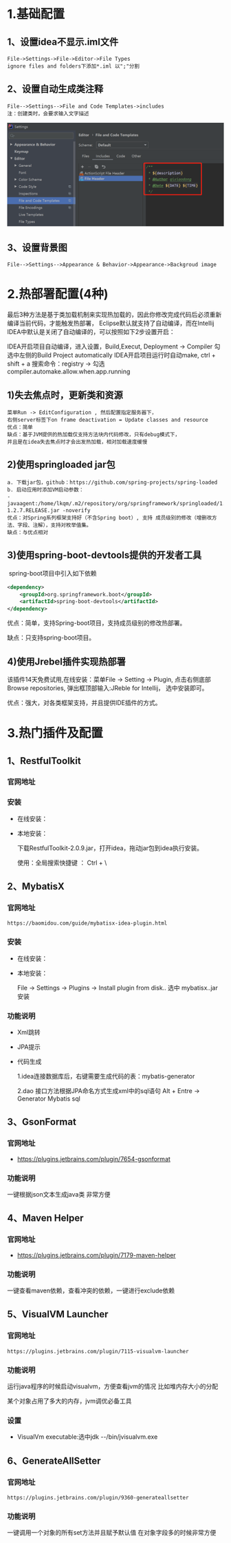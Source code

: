 # 1.基础配置 
## 1、设置idea不显示.iml文件
    File->Settings->File->Editor->File Types
    ignore files and folders下添加*.iml 以";"分割
## 2、设置自动生成类注释
    File-->Settings-->File and Code Templates->includes
    注：创建类时，会要求输入文字描述
![fileheader](./images/fileheader.jpg)
## 3、设置背景图
    File-->Settings-->Appearance & Behavior->Appearance->Backgroud image
# 2.热部署配置(4种)
最后3种方法是基于类加载机制来实现热加载的，因此你修改完成代码后必须重新编译当前代码，才能触发热部署，
Eclipse默认就支持了自动编译，而在Intellij IDEA中默认是关闭了自动编译的，可以按照如下2步设置开启：

IDEA开启项目自动编译，进入设置，Build,Execut, Deployment -> Compiler 勾选中左侧的Build Project automatically
IDEA开启项目运行时自动make, ctrl + shift + a 搜索命令：registry -> 勾选compiler.automake.allow.when.app.running
## 1)失去焦点时，更新类和资源
    菜单Run -> EditConfiguration , 然后配置指定服务器下，
    右侧server标签下on frame deactivation = Update classes and resource
    优点：简单
    缺点：基于JVM提供的热加载仅支持方法块内代码修改，只有debug模式下，
    并且是在idea失去焦点时才会出发热加载，相对加载速度缓慢
## 2)使用springloaded jar包
    a. 下载jar包，github：https://github.com/spring-projects/spring-loaded
    b. 启动应用时添加VM启动参数：
    -javaagent:/home/lkqm/.m2/repository/org/springframework/springloaded/1.2.7.RELEASE/springloaded-1.2.7.RELEASE.jar -noverify
    优点：对Spring系列框架支持好（不含Spring boot）, 支持 成员级别的修改（增删改方法、字段、注解），支持对枚举值集。
    缺点：与优点相对
## 3)使用spring-boot-devtools提供的开发者工具

​	spring-boot项目中引入如下依赖

```xml
<dependency>
	<groupId>org.springframework.boot</groupId>
	<artifactId>spring-boot-devtools</artifactId>
</dependency>
```

优点：简单，支持Spring-boot项目，支持成员级别的修改热部署。

缺点：只支持spring-boot项目。

## 4)使用Jrebel插件实现热部署

 该插件14天免费试用,在线安装：菜单File -> Setting -> Plugin, 点击右侧底部 Browse repositories, 
 弹出框顶部输入:JReble for Intellij， 选中安装即可。

优点：强大，对各类框架支持，并且提供IDE插件的方式。

# 3.热门插件及配置

## 1、RestfulToolkit
### 官网地址

### 安装
- 在线安装：

- 本地安装：

  下载RestfulToolkit-2.0.9.jar，打开idea，拖动jar包到idea执行安装。

  使用：全局搜索快捷键 ： Ctrl + \

## 2、MybatisX
### 官网地址
    https://baomidou.com/guide/mybatisx-idea-plugin.html
### 安装
- 在线安装：
- 本地安装：

  File -> Settings -> Plugins -> Install plugin from disk.. 选中 mybatisx..jar 安装
### 功能说明
- Xml跳转
- JPA提示
- 代码生成

    1.idea连接数据库后，右键需要生成代码的表：mybatis-generator
    
    2.dao 接口方法根据JPA命名方式生成xml中的sql语句 Alt + Entre -> Generator Mybatis sql
## 3、GsonFormat
### 官网地址
- https://plugins.jetbrains.com/plugin/7654-gsonformat
### 功能说明
  一键根据json文本生成java类 非常方便
## 4、Maven Helper
### 官网地址
- https://plugins.jetbrains.com/plugin/7179-maven-helper
### 功能说明
一键查看maven依赖，查看冲突的依赖，一键进行exclude依赖

## 5、VisualVM Launcher
### 官网地址
```text
https://plugins.jetbrains.com/plugin/7115-visualvm-launcher
```
### 功能说明
运行java程序的时候启动visualvm，方便查看jvm的情况 比如堆内存大小的分配

某个对象占用了多大的内存，jvm调优必备工具

### 设置

- VisualVm executable:选中jdk --/bin/jvisualvm.exe

## 6、GenerateAllSetter
### 官网地址

    https://plugins.jetbrains.com/plugin/9360-generateallsetter
### 功能说明
一键调用一个对象的所有set方法并且赋予默认值 在对象字段多的时候非常方便
